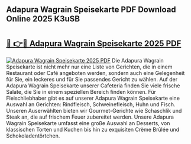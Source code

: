 ## Adapura Wagrain Speisekarte PDF Download Online 2025 K3uSB

# <h2><a href="http://gcblzof.nevu.top/?p=Adapura+Wagrain+Speisekarte">🔗 👉🔴 Adapura Wagrain Speisekarte 2025 PDF</a></h2>

[![Adapura Wagrain Speisekarte 2025 PDF](https://i.imgur.com/dBaPXMq.png)](http://gcblzof.nevu.top/?p=Adapura+Wagrain+Speisekarte)
Die Adapura Wagrain Speisekarte ist nicht mehr nur eine Liste von Gerichten, die in einem Restaurant oder Café angeboten werden, sondern auch eine Gelegenheit für Sie, ein leckeres und für Sie passendes Gericht zu wählen. Auf der Adapura Wagrain Speisekarte unserer Cafeteria finden Sie viele frische Salate, die Sie in einem speziellen Bereich finden können. Für Fleischliebhaber gibt es auf unserer Adapura Wagrain Speisekarte eine Auswahl an Gerichten: Rindfleisch, Schweinefleisch, Huhn und Fisch. Unseren Auserwählten bieten wir Gourmet-Gerichte wie Schaschlik und Steak an, die auf frischem Feuer zubereitet werden. Unsere Adapura Wagrain Speisekarte umfasst eine große Auswahl an Desserts, von klassischen Torten und Kuchen bis hin zu exquisiten Crème Brûlée und Schokoladentörtchen.
